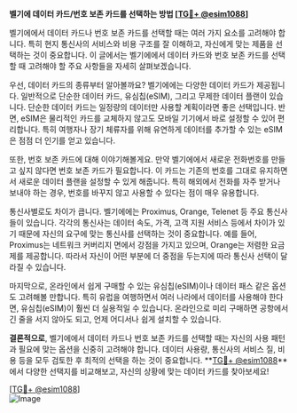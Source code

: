 **벨기에 데이터 카드/번호 보존 카드를 선택하는 방법 [[TG💪+ @esim1088](https://t.me/s/esim1088)]**

벨기에에서 데이터 카드나 번호 보존 카드를 선택할 때는 여러 가지 요소를 고려해야 합니다. 특히 현지 통신사의 서비스와 비용 구조를 잘 이해하고, 자신에게 맞는 제품을 선택하는 것이 중요합니다. 이 글에서는 벨기에에서 데이터 카드와 번호 보존 카드를 선택할 때 고려해야 할 주요 사항들을 자세히 살펴보겠습니다.

우선, 데이터 카드의 종류부터 알아볼까요? 벨기에에는 다양한 데이터 카드가 제공됩니다. 일반적으로 단순한 데이터 카드, 유심칩(eSIM), 그리고 무제한 데이터 플랜이 있습니다. 단순한 데이터 카드는 일정량의 데이터만 사용할 계획이라면 좋은 선택입니다. 반면, eSIM은 물리적인 카드를 교체하지 않고도 모바일 기기에서 바로 설정할 수 있어 편리합니다. 특히 여행자나 장기 체류자를 위해 유연하게 데이터를 추가할 수 있는 eSIM은 점점 더 인기를 얻고 있습니다.

또한, 번호 보존 카드에 대해 이야기해볼게요. 만약 벨기에에서 새로운 전화번호를 만들고 싶지 않다면 번호 보존 카드가 필요합니다. 이 카드는 기존의 번호를 그대로 유지하면서 새로운 데이터 플랜을 설정할 수 있게 해줍니다. 특히 해외에서 전화를 자주 받거나 보내야 하는 경우, 번호를 바꾸지 않고 사용할 수 있다는 점이 매우 유용합니다.

통신사별로도 차이가 큽니다. 벨기에에는 Proximus, Orange, Telenet 등 주요 통신사들이 있습니다. 각각의 통신사는 데이터 속도, 가격, 고객 지원 서비스 등에서 차이가 있기 때문에 자신의 요구에 맞는 통신사를 선택하는 것이 중요합니다. 예를 들어, Proximus는 네트워크 커버리지 면에서 강점을 가지고 있으며, Orange는 저렴한 요금제를 제공합니다. 따라서 자신이 어떤 부분에 더 중점을 두는지에 따라 통신사 선택이 달라질 수 있습니다.

마지막으로, 온라인에서 쉽게 구매할 수 있는 유심칩(eSIM)이나 데이터 패스 같은 옵션도 고려해볼 만합니다. 특히 유럽을 여행하면서 여러 나라에서 데이터를 사용해야 한다면, 유심칩(eSIM)이 훨씬 더 실용적일 수 있습니다. 온라인으로 미리 구매하면 공항에서 긴 줄을 서지 않아도 되고, 언제 어디서나 쉽게 설치할 수 있습니다.

**결론적으로**, 벨기에에서 데이터 카드나 번호 보존 카드를 선택할 때는 자신의 사용 패턴과 필요에 맞는 옵션을 신중히 고려해야 합니다. 데이터 사용량, 통신사의 서비스 질, 비용 등을 모두 검토한 후 최적의 선택을 하는 것이 중요합니다. **[TG💪+ @esim1088](https://t.me/s/esim1088)**에서 다양한 선택지를 비교해보고, 자신의 상황에 맞는 데이터 카드를 찾아보세요!

[[TG💪+ @esim1088](https://t.me/s/esim1088)]  
![Image](https://i.postimg.cc/Y0z9fWf4/image.png)